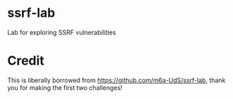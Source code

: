 # ssrf-lab
Lab for exploring SSRF vulnerabilities

# Credit
This is liberally borrowed from https://github.com/m6a-UdS/ssrf-lab, thank you for making the first two challenges!
